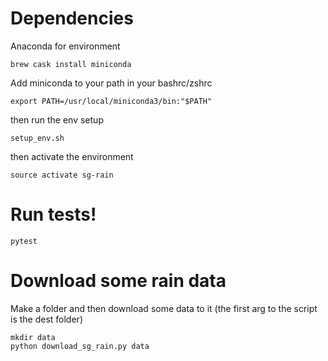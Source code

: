 # Dependencies

Anaconda for environment

`brew cask install miniconda`

Add miniconda to your path in your bashrc/zshrc

`export PATH=/usr/local/miniconda3/bin:"$PATH"`

then run the env setup

`setup_env.sh`

then activate the environment

`source activate sg-rain`

# Run tests!

```
pytest
```

# Download some rain data

Make a folder and then download some data to it (the first arg to the script is the dest folder)

```
mkdir data
python download_sg_rain.py data
```
